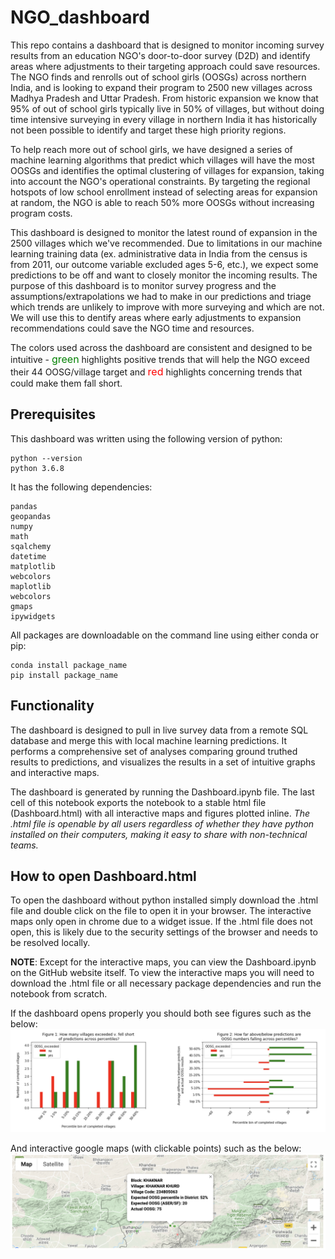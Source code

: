 # NGO_dashboard
This repo contains a dashboard that is designed to monitor incoming survey results from an education NGO's door-to-door survey (D2D) and identify areas where adjustments to their targeting approach could save resources. The NGO finds and renrolls out of school girls (OOSGs) across northern India, and is looking to expand their program to 2500 new villages across Madhya Pradesh and Uttar Pradesh. From historic expansion we know that 95% of out of school girls typically live in 50% of villages, but without doing time intensive surveying in every village in northern India it has historically not been possible to identify and target these high priority regions.

To help reach more out of school girls, we have designed a series of machine learning algorithms that predict which villages will have the most OOSGs and identifies the optimal clustering of villages for expansion, taking into account the NGO's operational constraints. By targeting the regional hotspots of low school enrollment instead of selecting areas for expansion at random, the NGO is able to reach 50% more OOSGs without increasing program costs. 

This dashboard is designed to monitor the latest round of expansion in the 2500 villages which we've recommended. Due to limitations in our machine learning training data (ex. administrative data in India from the census is from 2011, our outcome variable excluded ages 5-6, etc.), we expect some predictions to be off and want to closely monitor the incoming results. The purpose of this dashboard is to monitor survey progress and the assumptions/extrapolations we had to make in our predictions and triage which trends are unlikely to improve with more surveying and which are not. We will use this to dentify areas where early adjustments to expansion recommendations could save the NGO time and resources.

The colors used across the dashboard are consistent and designed to be intuitive - <font color='green' size = '3'>green</font> highlights positive trends that will help the NGO exceed their 44 OOSG/village target and <font color='red' size = '3'>red</font> highlights concerning trends that could make them fall short.

## Prerequisites
This dashboard was written using the following version of python:
```
python --version
python 3.6.8
```
It has the following dependencies:
```
pandas
geopandas
numpy
math
sqalchemy
datetime
matplotlib
webcolors
maplotlib
webcolors
gmaps
ipywidgets

```
All packages are downloadable on the command line using either conda or pip:
```
conda install package_name
pip install package_name
```

## Functionality
The dashboard is designed to pull in live survey data from a remote SQL database and merge this with local machine learning predictions. It performs a comprehensive set of analyses comparing ground truthed results to predictions, and visualizes the results in a set of intuitive graphs and interactive maps. 

The dashboard is generated by running the Dashboard.ipynb file. The last cell of this notebook exports the notebook to a stable html file (Dashboard.html) with all interactive maps and figures plotted inline. _The .html file is openable by all users regardless of whether they have python installed on their computers, making it easy to share with non-technical teams._

## How to open Dashboard.html
To open the dashboard without python installed simply download the .html file and double click on the file to open it in your browser. The interactive maps only open in chrome due to a widget issue. If the .html file does not open, this is likely due to the security settings of the browser and needs to be resolved locally.

**NOTE**: Except for the interactive maps, you can view the Dashboard.ipynb on the GitHub website itself. To view the interactive maps you will need to download the .html file or all necessary package dependencies and run the notebook from scratch.

If the dashboard opens properly you should both see figures such as the below:
![Graph example](Graphs.png)

And interactive google maps (with clickable points) such as the below:
![Map example](Map.png)
